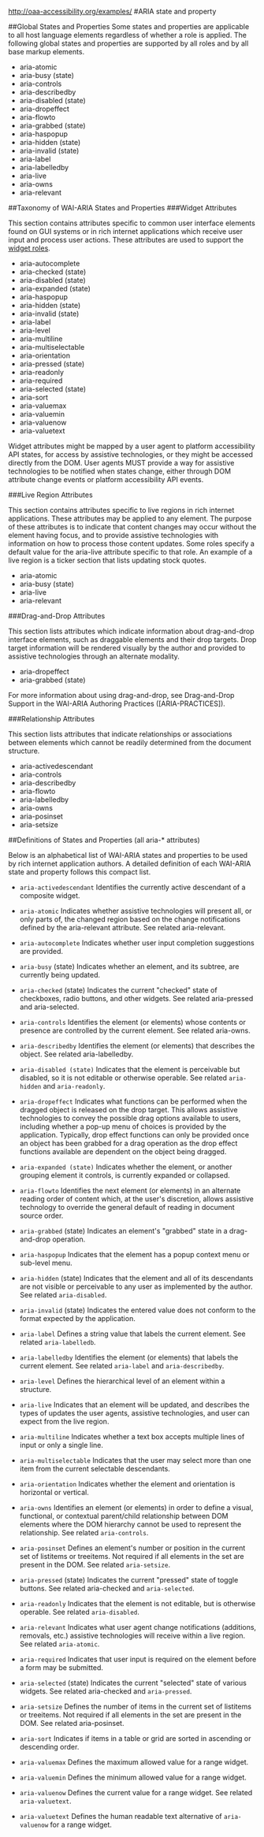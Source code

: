 http://oaa-accessibility.org/examples/
#ARIA state and property

##Global States and Properties
Some states and properties are applicable to all host language elements regardless of whether a role is applied. The following global states and properties are supported by all roles and by all base markup elements.

* aria-atomic
* aria-busy (state)
* aria-controls
* aria-describedby
* aria-disabled (state)
* aria-dropeffect
* aria-flowto
* aria-grabbed (state)
* aria-haspopup
* aria-hidden (state)
* aria-invalid (state)
* aria-label
* aria-labelledby
* aria-live
* aria-owns
* aria-relevant

##Taxonomy of WAI-ARIA States and Properties
###Widget Attributes

This section contains attributes specific to common user interface elements found on GUI systems or in rich internet applications which receive user input and process user actions. These attributes are used to support the [widget roles](http://www.w3.org/TR/wai-aria/roles#widget_roles).

* aria-autocomplete
* aria-checked (state)
* aria-disabled (state)
* aria-expanded (state)
* aria-haspopup
* aria-hidden (state)
* aria-invalid (state)
* aria-label
* aria-level
* aria-multiline
* aria-multiselectable
* aria-orientation
* aria-pressed (state)
* aria-readonly
* aria-required
* aria-selected (state)
* aria-sort
* aria-valuemax
* aria-valuemin
* aria-valuenow
* aria-valuetext
 
Widget attributes might be mapped by a user agent to platform accessibility API states, for access by assistive technologies, or they might be accessed directly from the DOM. User agents MUST provide a way for assistive technologies to be notified when states change, either through DOM attribute change events or platform accessibility API events.

###Live Region Attributes

This section contains attributes specific to live regions in rich internet applications. These attributes may be applied to any element. The purpose of these attributes is to indicate that content changes may occur without the element having focus, and to provide assistive technologies with information on how to process those content updates. Some roles specify a default value for the aria-live attribute specific to that role. An example of a live region is a ticker section that lists updating stock quotes.

* aria-atomic
* aria-busy (state)
* aria-live
* aria-relevant



###Drag-and-Drop Attributes

This section lists attributes which indicate information about drag-and-drop interface elements, such as draggable elements and their drop targets. Drop target information will be rendered visually by the author and provided to assistive technologies through an alternate modality.

* aria-dropeffect
* aria-grabbed (state)

For more information about using drag-and-drop, see Drag-and-Drop Support in the WAI-ARIA Authoring Practices ([ARIA-PRACTICES]).

###Relationship Attributes

This section lists attributes that indicate relationships or associations between elements which cannot be readily determined from the document structure.

* aria-activedescendant
* aria-controls
* aria-describedby
* aria-flowto
* aria-labelledby
* aria-owns
* aria-posinset
* aria-setsize


##Definitions of States and Properties (all aria-* attributes)

Below is an alphabetical list of WAI-ARIA states and properties to be used by rich internet application authors. A detailed definition of each WAI-ARIA state and property follows this compact list.

* `aria-activedescendant`
Identifies the currently active descendant of a composite widget.

* `aria-atomic`
Indicates whether assistive technologies will present all, or only parts of, the changed region based on the change notifications defined by the aria-relevant attribute. See related aria-relevant.

* `aria-autocomplete`
Indicates whether user input completion suggestions are provided.

* `aria-busy` (state)
Indicates whether an element, and its subtree, are currently being updated.

* `aria-checked` (state)
Indicates the current "checked" state of checkboxes, radio buttons, and other widgets. See related aria-pressed and aria-selected.

* `aria-controls`
Identifies the element (or elements) whose contents or presence are controlled by the current element. See related aria-owns.

* `aria-describedby`
Identifies the element (or elements) that describes the object. See related aria-labelledby.

* `aria-disabled (state)`
Indicates that the element is perceivable but disabled, so it is not editable or otherwise operable. See related `aria-hidden` and `aria-readonly`.

* `aria-dropeffect`
Indicates what functions can be performed when the dragged object is released on the drop target. This allows assistive technologies to convey the possible drag options available to users, including whether a pop-up menu of choices is provided by the application. Typically, drop effect functions can only be provided once an object has been grabbed for a drag operation as the drop effect functions available are dependent on the object being dragged.

* `aria-expanded (state)`
Indicates whether the element, or another grouping element it controls, is currently expanded or collapsed.

* `aria-flowto`
Identifies the next element (or elements) in an alternate reading order of content which, at the user's discretion, allows assistive technology to override the general default of reading in document source order.

* `aria-grabbed` (state)
Indicates an element's "grabbed" state in a drag-and-drop operation.

* `aria-haspopup`
Indicates that the element has a popup context menu or sub-level menu.

* `aria-hidden` (state)
Indicates that the element and all of its descendants are not visible or perceivable to any user as implemented by the author. See related `aria-disabled`.

* `aria-invalid` (state)
Indicates the entered value does not conform to the format expected by the application.

* `aria-label`
Defines a string value that labels the current element. See related `aria-labelledb`.

* `aria-labelledby`
Identifies the element (or elements) that labels the current element. See related `aria-label` and `aria-describedby`.

* `aria-level`
Defines the hierarchical level of an element within a structure.

* `aria-live`
Indicates that an element will be updated, and describes the types of updates the user agents, assistive technologies, and user can expect from the live region.

* `aria-multiline`
Indicates whether a text box accepts multiple lines of input or only a single line.

* `aria-multiselectable`
Indicates that the user may select more than one item from the current selectable descendants.

* `aria-orientation`
Indicates whether the element and orientation is horizontal or vertical.

* `aria-owns`
Identifies an element (or elements) in order to define a visual, functional, or contextual parent/child relationship between DOM elements where the DOM hierarchy cannot be used to represent the relationship. See related `aria-controls`.

* `aria-posinset`
Defines an element's number or position in the current set of listitems or treeitems. Not required if all elements in the set are present in the DOM. See related `aria-setsize`.

* `aria-pressed` (state)
Indicates the current "pressed" state of toggle buttons. See related aria-checked and `aria-selected`.

* `aria-readonly`
Indicates that the element is not editable, but is otherwise operable. See related `aria-disabled`.

* `aria-relevant`
Indicates what user agent change notifications (additions, removals, etc.) assistive technologies will receive within a live region. See related `aria-atomic`.

* `aria-required`
Indicates that user input is required on the element before a form may be submitted.

* `aria-selected` (state)
Indicates the current "selected" state of various widgets. See related aria-checked and `aria-pressed`.

* `aria-setsize`
Defines the number of items in the current set of listitems or treeitems. Not required if all elements in the set are present in the DOM. See related aria-posinset.

* `aria-sort`
Indicates if items in a table or grid are sorted in ascending or descending order.

* `aria-valuemax`
Defines the maximum allowed value for a range widget.

* `aria-valuemin`
Defines the minimum allowed value for a range widget.

* `aria-valuenow`
Defines the current value for a range widget. See related `aria-valuetext`.

* `aria-valuetext`
Defines the human readable text alternative of `aria-valuenow` for a range widget.
